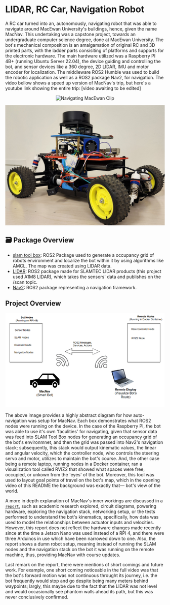 # LIDAR, RC Car, Navigation Robot

A RC car turned into an, autonomously, navigating robot that was able to navigate around MacEwan University's buildings, hence, given the name MacNav. This undertaking was a capstone project, towards an undergraduate computer science degree, done at MacEwan University. The bot's mechanical composition is an amalgamation of original RC and 3D printed parts, with the ladder parts consisiting of platforms and supports for the electronic hardware. The main hardware utilized was a Raspberry PI 4B+ (running Ubuntu Server 22.04), the device guiding and controlling the bot, and sensor devices like a 360 degree, 2D LIDAR, IMU and motor encoder for localization. The middleware ROS2 Humble was used to build the robotic application as well as a ROS2 package Nav2, for navigation. The video bellow shows a speed up version of MacNav's trip, but here's a youtube link showing the entire trip: [video awaiting to be edited] 

<p align="center">
  <img title='Navigating MacEwan Clip' src=docs/images/macnav_repo_clip.gif width="600">
</p>

<p align="center">
  <img title='MacNav' src=docs/images/macnav.png width="600">
</p>

## 🗃️ Package Overview
- [slam tool box](https://github.com/SteveMacenski/slam_toolbox): ROS2 Package used to generate a occupancy grid of robots environment and localize the bot within it by using algorithms like AMCL. The map was created using LIDAR data.
- [LIDAR](https://github.com/Slamtec/sllidar_ros2): ROS2 package made for SLAMTEC LIDAR products (this project used A1M8 LIDAR), which takes the sensors' data and publishes on the /scan topic.
- [Nav2](https://github.com/ros-navigation/navigation2): ROS2 package representing a navigation framework.

## Project Overview 
<p align="center">
  <img title='MacNav Architecture' src=docs/images/macnav_architecture.png width="800">
</p>

The above image provides a highly abstract diagram for how auto-navigation was setup for MacNav. Each box demonstrates what ROS2 nodes were running on the device. In the case of the Raspberry PI, the bot was able to use it's own 'faculities' for navigating, given that sensor data was feed into SLAM Tool Box nodes for generating an occupancy grid of the bot's environmnet, and then the grid was passed into Nav2's navigation stack; subsequently, this stack would output kinematic values, the linear and angular velocity, which the controller node, who controls the steering servo and motor, utilizes to maintain the bot's course. And, the other case being a remote laptop, running nodes in a Docker container, ran a visualization tool called RVIZ2 that showed what spaces were free, occupied, or unkown from the 'eyes' of the bot. Moreover, this tool was used to layout goal points of travel on the bot's map, which in the opening video of this README the background was exactly that— bot's view of the world.  

A more in depth explanation of MacNav's inner workings are discussed in a [`report`](./docs/macnav_report.pdf), such as academic research explored, circuit diagrams, powering hardware, exploring the navigation stack, networking setup, or the tests performed to understand the bot's kinematics, specifically, how data was used to model the relationships between actuator inputs and velocities. However, this report does not reflect the hardware changes made recently since at the time a Jetson Nano was used instead of a RPI 4, and there were three Arduinos in use which have been narrowed down to one. Also, the report shows a dumn robot setup, meaning instead of running the SLAM nodes and the navigation stack on the bot it was running on the remote machine, thus, providing MacNav with course updates.  

Last remark on the report, there were mentions of short comings and future work. For example, one short coming noticeable in the full video was that the bot's forward motion was not continuous throught its journey, i.e. the bot frequently would stop and go despite being many meters behind waypoints; largly, this maybe due to the fact that the LIDAR was not level and would occasionally see phantom walls ahead its path, but this was never conclusively confirmed.     